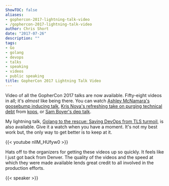 ```yaml
---
ShowTOC: false
aliases:
- gophercon-2017-lightning-talk-video
- /gophercon-2017-lightning-talk-video
author: Chris Short
date: "2017-07-26"
description: ""
tags:
- Go
- golang
- devops
- talks
- speaking
- videos
- public speaking
title: GopherCon 2017 Lightning Talk Video
---
```


Video of all the GopherCon 2017 talks are now available. Fifty-eight videos in all; it's *almost* like being there. You can watch [Ashley McNamara's goosebump inducing talk](https://youtu.be/6sBBTFXOq44?list=PL2ntRZ1ySWBdD9bru6IR-_WXUgJqvrtx9), [Kris Nova's refreshing take on purging technical debt](https://youtu.be/IiYHDDz_7mE?list=PL2ntRZ1ySWBdD9bru6IR-_WXUgJqvrtx9) from [kops](https://github.com/kubernetes/kops), or [Sam Boyer's dep talk](https://youtu.be/5LtMb090AZI?list=PL2ntRZ1ySWBdD9bru6IR-_WXUgJqvrtx9).

My lightning talk, [Golang to the rescue: Saving DevOps from TLS turmoil](https://youtu.be/nIlM_HUfyw0?list=PL2ntRZ1ySWBfhRZj3BDOrKdHzoafHsKHU), is also available. Give it a watch when you have a moment. It's not my best work but, the only way to get better is to keep at it.

{{< youtube nIlM_HUfyw0 >}}

Hats off to the organizers for getting these videos up so quickly. It feels like I just got back from Denver. The quality of the videos and the speed at which they were made available lends great credit to all involved in the production efforts.

{{< speaker >}}
